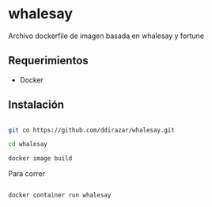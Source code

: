 # whalesay
Archivo dockerfile de imagen basada en whalesay y fortune

## Requerimientos
* Docker 

## Instalación
```bash

git co https://github.com/ddirazar/whalesay.git

cd whalesay

docker image build 

```

Para correr 

```bash

docker container run whalesay

```

